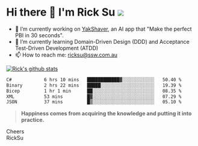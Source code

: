 # Hi there 👋 I'm Rick Su ![](https://komarev.com/ghpvc/?username=ricksu978)
<!--
**ricksu978/ricksu978** is a ✨ _special_ ✨ repository because its `README.md` (this file) appears on your GitHub profile.

Here are some ideas to get you started:
-->
- 🔭 I’m currently working on [YakShaver](https://yakshaver.ai/), an AI app that "Make the perfect PBI in 30 seconds".
- 🌱 I’m currently learning Domain-Driven Design (DDD) and Acceptance Test-Driven Development (ATDD)
- 📫 How to reach me: ricksu@ssw.com.au
<!--
- 👯 I’m looking to collaborate on ...
- 🤔 I’m looking for help with ...
- 💬 Ask me about ...
-->
<!--
- 😄 Pronouns: ...
- ⚡ Fun fact: ...
-->
[![Rick's github stats](https://github-readme-stats.vercel.app/api?username=ricksu978&theme=dark)](https://github.com/ricksu978/ricksu978)

<!--START_SECTION:waka-->

```txt
C#            6 hrs 10 mins   ████████████▓░░░░░░░░░░░░   50.40 %
Binary        2 hrs 22 mins   █████░░░░░░░░░░░░░░░░░░░░   19.39 %
Bicep         1 hr 1 min      ██░░░░░░░░░░░░░░░░░░░░░░░   08.35 %
XML           53 mins         █▓░░░░░░░░░░░░░░░░░░░░░░░   07.29 %
JSON          37 mins         █▒░░░░░░░░░░░░░░░░░░░░░░░   05.10 %
```

<!--END_SECTION:waka-->

> **Happiness comes from acquiring the knowledge and putting it into practice.**

Cheers  
RickSu 
